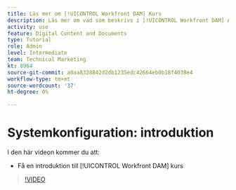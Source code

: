 ```yaml
---
title: Läs mer om [!UICONTROL Workfront DAM] Kurs
description: Läs mer om vad som beskrivs i [!UICONTROL Workfront DAM] Administratör, del 1, kurs för systemkonfiguration.
activity: use
feature: Digital Content and Documents
type: Tutorial
role: Admin
level: Intermediate
team: Technical Marketing
kt: 8964
source-git-commit: a0aa8328842d2db1235edc42664eb0b18f4038e4
workflow-type: tm+mt
source-wordcount: '37'
ht-degree: 0%

---
```


# Systemkonfiguration: introduktion

I den här videon kommer du att:

* Få en introduktion till [!UICONTROL Workfront DAM] kurs

>[!VIDEO](https://video.tv.adobe.com/v/335227/?quality=12)

<!-- Learn more graphic & links to documentation articles
* Accessing help for Workfront DAM
* Workfront DAM within Workfront
-->
